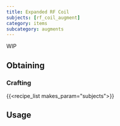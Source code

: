 ```yaml
---
title: Expanded RF Coil
subjects: [rf_coil_augment]
category: items
subcategory: augments
---
```


WIP

Obtaining
---------

### Crafting
{{<recipe_list makes_param="subjects">}}

Usage
-----
